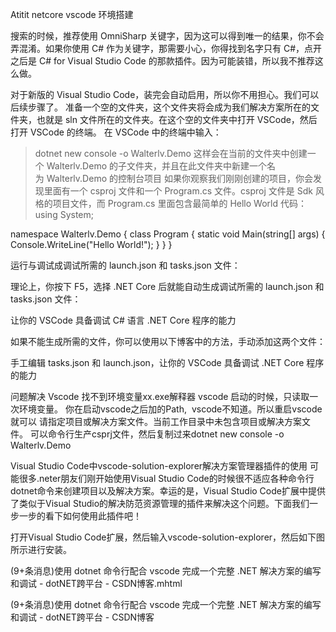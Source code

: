 Atitit netcore  vscode 环境搭建

搜索的时候，推荐使用 OmniSharp 关键字，因为这可以得到唯一的结果，你不会弄混淆。如果你使用 C# 作为关键字，那需要小心，你得找到名字只有 C#，点开之后是 C# for Visual Studio Code 的那款插件。因为可能装错，所以我不推荐这么做。

对于新版的 Visual Studio Code，装完会自动启用，所以你不用担心。我们可以后续步骤了。
准备一个空的文件夹，这个文件夹将会成为我们解决方案所在的文件夹，也就是 sln 文件所在的文件夹。在这个空的文件夹中打开 VSCode，然后打开 VSCode 的终端。
在 VSCode 中的终端中输入：
> dotnet new console -o Walterlv.Demo
这样会在当前的文件夹中创建一个 Walterlv.Demo 的子文件夹，并且在此文件夹中新建一个名为 Walterlv.Demo 的控制台项目
如果你观察我们刚刚创建的项目，你会发现里面有一个 csproj 文件和一个 Program.cs 文件。csproj 文件是 Sdk 风格的项目文件，而 Program.cs 里面包含最简单的 Hello World 代码：
using System;

namespace Walterlv.Demo
{
    class Program
    {
        static void Main(string[] args)
        {
            Console.WriteLine("Hello World!");
        }
    }
}

运行与调试成调试所需的 launch.json 和 tasks.json 文件：


理论上，你按下 F5，选择 .NET Core 后就能自动生成调试所需的 launch.json 和 tasks.json 文件：

让你的 VSCode 具备调试 C# 语言 .NET Core 程序的能力

如果不能生成所需的文件，你可以使用以下博客中的方法，手动添加这两个文件：

手工编辑 tasks.json 和 launch.json，让你的 VSCode 具备调试 .NET Core 程序的能力

问题解决
Vscode 找不到环境变量xx.exe解释器
vscode 启动的时候，只读取一次环境变量。
你在启动vscode之后加的Path,  vscode不知道。所以重启vscode就可以
请指定项目或解决方案文件。当前工作目录中未包含项目或解决方案文件。
可以命令行生产csprj文件，然后复制过来dotnet new console -o Walterlv.Demo


Visual Studio Code中vscode-solution-explorer解决方案管理器插件的使用
可能很多.neter朋友们刚开始使用Visual Studio Code的时候很不适应各种命令行dotnet命令来创建项目以及解决方案。幸运的是，Visual Studio Code扩展中提供了类似于Visual Studio的解决防范资源管理的插件来解决这个问题。下面我们一步一步的看下如何使用此插件吧！

打开Visual Studio Code扩展，然后输入vscode-solution-explorer，然后如下图所示进行安装。




(9+条消息)使用 dotnet 命令行配合 vscode 完成一个完整 .NET 解决方案的编写和调试 - dotNET跨平台 - CSDN博客.mhtml

(9+条消息)使用 dotnet 命令行配合 vscode 完成一个完整 .NET 解决方案的编写和调试 - dotNET跨平台 - CSDN博客
